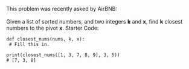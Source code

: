 This problem was recently asked by AirBNB:
<br><br>
Given a list of sorted numbers, and two integers <b>k</b> and <b>x</b>, find <b>k</b> closest numbers to the pivot <b>x</b>.
Starter Code:
```
def closest_nums(nums, k, x):
 # Fill this in.
 
print(closest_nums([1, 3, 7, 8, 9], 3, 5))
# [7, 3, 8]
```
